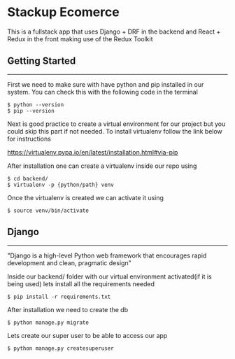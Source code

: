 # Stackup Ecomerce

This is a fullstack app that uses Django + DRF in the backend
and React + Redux in the front making use of the Redux Toolkit 


## Getting Started
----------------


First we need to make sure with have python and pip installed in our system. You can check this with the following code in the terminal
```
$ python --version
$ pip --version
```

Next is good practice to create a virtual environment for our project but you could skip this part if not needed. 
To install virtualenv follow the link below for instructions

https://virtualenv.pypa.io/en/latest/installation.html#via-pip

After installation one can create a virtualenv inside our repo using 

```
$ cd backend/
$ virtualenv -p {python/path} venv
```

Once the virtualenv is created we can activate it using
```
$ source venv/bin/activate
```

## Django
--------------------
"Django is a high-level Python web framework that encourages rapid development
and clean, pragmatic design"

Inside our backend/ folder with our virtual environment activated(if it is being used) lets install all the requirements needed

```
$ pip install -r requirements.txt
```

After installation we need to create the db

```
$ python manage.py migrate
```

Lets create our super user to be able to access our app

```
$ python manage.py createsuperuser
```
